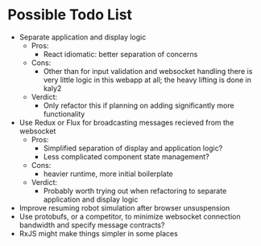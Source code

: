 Possible Todo List
==================

  - Separate application and display logic
    - Pros:
      - React idiomatic: better separation of concerns
    - Cons:
      - Other than for input validation and websocket handling there is very little logic in this webapp at all; the heavy lifting is done in kaly2
    - Verdict:
      - Only refactor this if planning on adding significantly more functionality
  - Use Redux or Flux for broadcasting messages recieved from the websocket
    - Pros: 
      - Simplified separation of display and application logic?
      - Less complicated component state management?
    - Cons: 
      - heavier runtime, more initial boilerplate
    - Verdict: 
      - Probably worth trying out when refactoring to separate application and display logic
  - Improve resuming robot simulation after browser unsuspension
  - Use protobufs, or a competitor, to minimize websocket connection bandwidth and specify message contracts?
  - RxJS might make things simpler in some places
